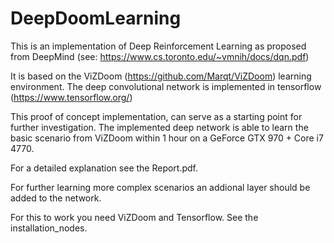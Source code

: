 # DeepDoomLearning

This is an implementation of Deep Reinforcement Learning as proposed from DeepMind 
(see: https://www.cs.toronto.edu/~vmnih/docs/dqn.pdf)

It is based on the ViZDoom (https://github.com/Marqt/ViZDoom) learning environment. The deep convolutional network is implemented in tensorflow (https://www.tensorflow.org/)

This proof of concept implementation, can serve as a starting point for further investigation. The implemented deep network is able to learn the basic scenario from ViZDoom within 1 hour on a GeForce GTX 970 + Core i7 4770.

For a detailed explanation see the Report.pdf.

For further learning more complex scenarios an addional layer should be added to the network.

For this to work you need ViZDoom and Tensorflow. See the installation_nodes.

